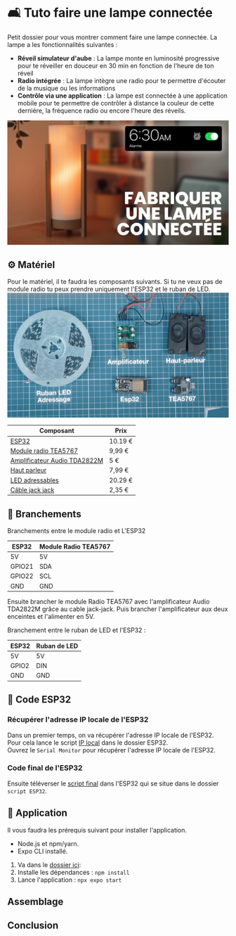 # 🛋️ Tuto faire une lampe connectée 
Petit dossier pour vous montrer comment faire une lampe connectée.
La lampe a les fonctionnalités suivantes : 
- **Réveil simulateur d'aube** : La lampe monte en luminosité progressive pour te réveiller en douceur en 30 min en fonction de l'heure de ton réveil
- **Radio intégrée** : La lampe intègre une radio pour te permettre d'écouter de la musique ou les informations
- **Contrôle via une application** : La lampe est connectée à une application mobile pour te permettre de contrôler à distance la couleur de cette dernière, la fréquence radio ou encore l'heure des réveils.

![img.png](img/illustration1.png)

##  ⚙️ Matériel 
Pour le matériel, il te faudra les composants suivants. Si tu ne veux pas de module radio tu peux prendre uniquement l'ESP32 et le ruban de LED.
![composants](img/composants.png)

| Composant                                                                                                                                                                                                                                                                                                                                                                                                                                                                                                                                                                                                                         | Prix    |
|-----------------------------------------------------------------------------------------------------------------------------------------------------------------------------------------------------------------------------------------------------------------------------------------------------------------------------------------------------------------------------------------------------------------------------------------------------------------------------------------------------------------------------------------------------------------------------------------------------------------------------------|---------|
| [ESP32](https://www.amazon.fr/AZDelivery-Development-successeur-Compatible-incluant/dp/B071P98VTG/ref=sr_1_6_pp?__mk_fr_FR=%C3%85M%C3%85%C5%BD%C3%95%C3%91&crid=38MJNHEFQ1LEM&dib=eyJ2IjoiMSJ9.sPPlRZhDzA51UnKqFSiK3kmRCRwz9det9X7AR4urj1n1LKgksbNG9-kTlt73TG0Sop7TYQ-gMmxdPpH2fyw9gNr3KfCaG2yOfJRESj2p26tX8LulXg5CTW9KVj7PxKtl8RDevoR9VrvuoJ8lDn0Yw_aepFbrwYP06rInumsYrJwKfgSVmOUYfpHHBDSb66LrR_d-YUr4sfiT57c87kHIHC95ybLdPyGKU162xCIhRcKe20dCWyoDDVUVc8OWZJxACwq3P_9NT5FkdrjXSHwN1kwCfNsGwwNmDaW0nbzDjRg.6ZupxI-lITb9vpOjpyAKX2lHSJEJLBoJiaJNxtGwWRg&dib_tag=se&keywords=esp32&qid=1749721244&sprefix=esp32,aps,90&sr=8-6&th=1) | 10.19 € |
| [Module radio TEA5767](https://www.amazon.fr/ICQUANZX-TEA5767-antenne-t%C3%A9lescopique-76-108MHZ/dp/B07VBVDNLL?pd_rd_w=BB8O5&content-id=amzn1.sym.386ac333-999e-447a-a7eb-55ac471531ff&pf_rd_p=386ac333-999e-447a-a7eb-55ac471531ff&pf_rd_r=DZBV0TM29GQE3DR2GKXE&pd_rd_wg=tjrvZ&pd_rd_r=a3101acc-a567-4b76-9b72-91b3826d0bc1&pd_rd_i=B07VBVDNLL&psc=1&ref_=pd_bap_d_grid_rp_0_19_t)                                                                                                                                                                                                                                              | 9,99 €  |                                                                                                                                                                                                                                                                                                                                                                                                                                                                                                                                                                                                                       |
| [Amplificateur Audio TDA2822M](https://www.amazon.fr/DC1-8-12V-dAmplificateur-Puissance-Ordinateur-Haut-parleur/dp/B07LG35G22?pd_rd_w=pachc&content-id=amzn1.sym.3ae0dee9-954a-410e-befb-c6f829596b2f&pf_rd_p=3ae0dee9-954a-410e-befb-c6f829596b2f&pf_rd_r=1508NNFQFKQVV0T3DB29&pd_rd_wg=4jV0L&pd_rd_r=4b1816ec-aa99-4c0a-b192-be5f5a81e2fc&psc=1&ref_=pd_bap_d_grid_rp_csi_vtp_0_t)                                                                                                                                                                                                                                                            | 5 €     |                                                                                                                                                                                                                                                                                                                                                                                                                                                                                                                                                                                                                          |
| [Haut parleur](https://www.amazon.fr/CQRobot-Electronics-JST-PH2-0-Interface-Electronic/dp/B0738NLFTG?pd_rd_w=BB8O5&content-id=amzn1.sym.386ac333-999e-447a-a7eb-55ac471531ff&pf_rd_p=386ac333-999e-447a-a7eb-55ac471531ff&pf_rd_r=DZBV0TM29GQE3DR2GKXE&pd_rd_wg=tjrvZ&pd_rd_r=a3101acc-a567-4b76-9b72-91b3826d0bc1&pd_rd_i=B0738NLFTG&ref_=pd_bap_d_grid_rp_0_14_t&th=1)                                                                                                                                                                                                                                                         | 7,99 €  |                                                                                                                                                                                                                                                                                                                                                                                                                                                                                                                                                                                                                          |
| [LED adressables](https://www.amazon.fr/Yeexppz-Dimmable-Individually-Addressable-Intelligent/dp/B0C5R5HMK6/ref=rvi_d_sccl_44/257-0243988-0934828?pd_rd_w=GaR34&content-id=amzn1.sym.bb5542a0-fbb2-443a-898f-780bdeb13fa3&pf_rd_p=bb5542a0-fbb2-443a-898f-780bdeb13fa3&pf_rd_r=5RH5JRCB676PN9MJR131&pd_rd_wg=7jVUE&pd_rd_r=a782716e-cffb-49fb-8074-e5c14c269a00&pd_rd_i=B0C5R5HMK6&th=1)                                                                                                                                                                                                                                          | 20.29 € |                                                                                                                                                                                                                                                                                                                                                                                                                                                                                                                                                                                                                                  |                                                                                                                                                                                                                                                                                                                                                                                                                                                                                                                                                                                                |                                                                                                                                                                                                                                                                                                                                                                                                                                                                                                                                                                                                                              |
| [Câble jack jack](https://www.amazon.fr/dp/B07KTYS6FB?ref=ppx_yo2ov_dt_b_fed_asin_title)                                                                                                                                                                                                                                                                                                                                                                                                                                                                                                                                          | 2,35 €  |                                                                                                                                                                                                                                                                                                                                                                                                                                                                                                                                                                                                                                  |

## 🛒 Branchements
Branchements entre le module radio et L'ESP32

| ESP32 | Module Radio TEA5767 | 
| --- |----------------------|
| 5V | 5V                   | 
| GPIO21 | SDA                  |
| GPIO22 | SCL                  | 
| GND | GND                  |

Ensuite brancher le module Radio TEA5767 avec l'amplificateur Audio TDA2822M grâce au cable jack-jack. Puis brancher l'amplificateur aux deux enceintes et l'alimenter en 5V.  

Branchement entre le ruban de LED et l'ESP32 : 

| ESP32 | Ruban de LED | 
| --- |--------------|
| 5V | 5V           | 
| GPIO2 | DIN          |
| GND | GND          |

## 🚧 Code ESP32
### Récupérer l'adresse IP locale de l'ESP32
Dans un premier temps, on va récupérer l'adresse IP locale de l'ESP32. Pour cela lance le script [IP local](ESP32/IPlocal/IPlocal.ino) dans le dossier ESP32.  
Ouvrez le `Serial Monitor` pour récupérer l'adresse IP locale de l'ESP32.

### Code final de l'ESP32

Ensuite téléverser le [script final](ESP32/scriptESP32/scriptESP32.ino) dans l'ESP32 qui se situe dans le dossier `script ESP32`.

## 🔮 Application
Il vous faudra les prérequis suivant pour installer l'application. 
- Node.js et npm/yarn.
- Expo CLI installé.

1. Va dans le [dossier ici](Application/):
2. Installe les dépendances : `npm install`
3. Lance l'application : `npx expo start`

## Assemblage



## Conclusion
